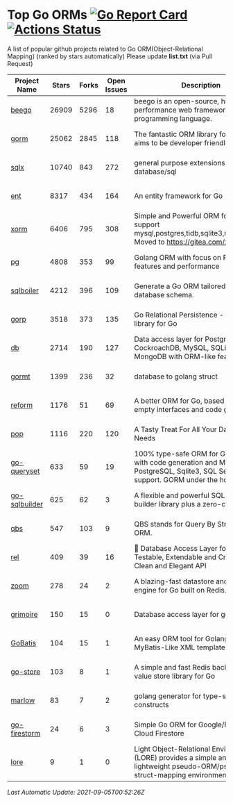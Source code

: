 # Top Go ORMs [![Go Report Card](https://goreportcard.com/badge/github.com/d-tsuji/awesome-go-orms)](https://goreportcard.com/report/github.com/d-tsuji/awesome-go-orms) [![Actions Status](https://github.com/d-tsuji/awesome-go-orms/workflows/CI/badge.svg)](https://github.com/d-tsuji/awesome-go-orms/actions)
A list of popular github projects related to Go ORM(Object-Relational Mapping) (ranked by stars automatically)
Please update **list.txt** (via Pull Request)

| Project Name | Stars | Forks | Open Issues | Description | Last Update |
| ------------ | ----- | ----- | ----------- | ----------- | ----------- |
| [beego](https://github.com/beego/beego) | 26909 | 5296 | 18 | beego is an open-source, high-performance web framework for the Go programming language. | 2021-09-05 00:13:29 |
| [gorm](https://github.com/go-gorm/gorm) | 25062 | 2845 | 118 | The fantastic ORM library for Golang, aims to be developer friendly | 2021-09-04 23:53:31 |
| [sqlx](https://github.com/jmoiron/sqlx) | 10740 | 843 | 272 | general purpose extensions to golang's database/sql | 2021-09-04 18:05:46 |
| [ent](https://github.com/ent/ent) | 8317 | 434 | 164 | An entity framework for Go | 2021-09-05 00:42:38 |
| [xorm](https://github.com/go-xorm/xorm) | 6406 | 795 | 308 | Simple and Powerful ORM for Go, support mysql,postgres,tidb,sqlite3,mssql,oracle, Moved to https://gitea.com/xorm/xorm | 2021-09-03 09:48:45 |
| [pg](https://github.com/go-pg/pg) | 4808 | 353 | 99 | Golang ORM with focus on PostgreSQL features and performance | 2021-09-04 08:03:27 |
| [sqlboiler](https://github.com/volatiletech/sqlboiler) | 4212 | 396 | 109 | Generate a Go ORM tailored to your database schema. | 2021-09-04 19:47:51 |
| [gorp](https://github.com/go-gorp/gorp) | 3518 | 373 | 135 | Go Relational Persistence - an ORM-ish library for Go | 2021-09-04 03:17:40 |
| [db](https://github.com/upper/db) | 2714 | 190 | 127 | Data access layer for PostgreSQL, CockroachDB, MySQL, SQLite and MongoDB with ORM-like features. | 2021-09-03 02:28:39 |
| [gormt](https://github.com/xxjwxc/gormt) | 1399 | 236 | 32 | database to golang struct | 2021-09-03 15:56:04 |
| [reform](https://github.com/go-reform/reform) | 1176 | 51 | 69 | A better ORM for Go, based on non-empty interfaces and code generation. | 2021-09-04 20:44:55 |
| [pop](https://github.com/gobuffalo/pop) | 1116 | 220 | 120 | A Tasty Treat For All Your Database Needs | 2021-09-04 06:12:26 |
| [go-queryset](https://github.com/jirfag/go-queryset) | 633 | 59 | 19 | 100% type-safe ORM for Go (Golang) with code generation and MySQL, PostgreSQL, Sqlite3, SQL Server support. GORM under the hood. | 2021-08-27 07:18:50 |
| [go-sqlbuilder](https://github.com/huandu/go-sqlbuilder) | 625 | 62 | 3 | A flexible and powerful SQL string builder library plus a zero-config ORM. | 2021-09-01 12:43:22 |
| [qbs](https://github.com/coocood/qbs) | 547 | 103 | 9 | QBS stands for Query By Struct. A Go ORM. | 2021-08-23 06:42:23 |
| [rel](https://github.com/go-rel/rel) | 409 | 39 | 16 | :gem: Database Access Layer for Golang - Testable, Extendable and Crafted Into a Clean and Elegant API | 2021-09-03 21:54:28 |
| [zoom](https://github.com/albrow/zoom) | 278 | 24 | 2 | A blazing-fast datastore and querying engine for Go built on Redis. | 2021-09-03 11:26:14 |
| [grimoire](https://github.com/Fs02/grimoire) | 150 | 15 | 0 | Database access layer for golang | 2021-08-22 07:06:58 |
| [GoBatis](https://github.com/runner-mei/GoBatis) | 104 | 15 | 1 | An easy ORM tool for Golang, support MyBatis-Like XML template SQL | 2021-05-26 08:51:56 |
| [go-store](https://github.com/gosuri/go-store) | 103 | 8 | 1 | A simple and fast Redis backed key-value store library for Go | 2021-09-03 05:49:03 |
| [marlow](https://github.com/dadleyy/marlow) | 83 | 7 | 2 | golang generator for type-safe sql api constructs | 2021-02-04 04:52:23 |
| [go-firestorm](https://github.com/jschoedt/go-firestorm) | 24 | 6 | 3 | Simple Go ORM for Google/Firebase Cloud Firestore | 2021-08-17 10:39:57 |
| [lore](https://github.com/abrahambotros/lore) | 9 | 1 | 0 | Light Object-Relational Environment (LORE) provides a simple and lightweight pseudo-ORM/pseudo-struct-mapping environment for Go | 2021-09-03 13:58:52 |

*Last Automatic Update: 2021-09-05T00:52:26Z*